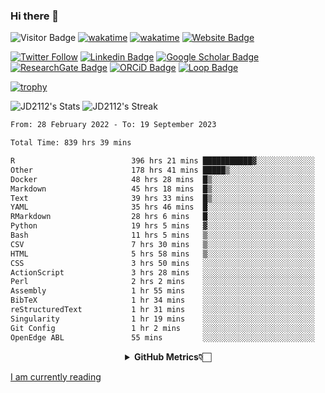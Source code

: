 ### Hi there 👋
![Visitor Badge](https://visitor-badge.laobi.icu/badge?page_id=JD2112.JD2112)
[![wakatime](https://github.com/JD2112/JD2112/actions/workflows/waka-readme.yml/badge.svg)](https://github.com/JD2112/JD2112/actions/workflows/waka-readme.yml)
[![wakatime](https://wakatime.com/badge/user/fe95275f-909a-4147-a45d-624981173898.svg)](https://wakatime.com/@fe95275f-909a-4147-a45d-624981173898)
[![Website Badge](https://img.shields.io/badge/website-informational?style=flat-square)](http://jyotirmoydas.netlify.app)

[![Twitter Follow](https://img.shields.io/twitter/follow/jyotirmoy21?style=social)](https://twitter.com/jyotirmoy21)
[![Linkedin Badge](https://img.shields.io/badge/-jyotirmoy-blue?style=plastic&logo=Linkedin&logoColor=white&link=https://www.linkedin.com/in/dasjyotirmoy/)](https://www.linkedin.com/in/dasjyotirmoy/)
[![Google Scholar Badge](https://img.shields.io/badge/-jyotirmoy-blue?style=plastic&logo=GoogleScholar&logoColor=white&link=https://scholar.google.se/citations?user=IMBYOv8AAAAJ&hl=en)](https://scholar.google.se/citations?user=IMBYOv8AAAAJ&hl=en)
[![ResearchGate Badge](https://img.shields.io/badge/-jyotirmoy-cyan?style=plastic&logo=ResearchGate&logoColor=white&link=https://www.researchgate.net/profile/Jyotirmoy-Das-3)](https://www.researchgate.net/profile/Jyotirmoy-Das-3)
[![ORCiD Badge](https://img.shields.io/badge/-jyotirmoy-green?style=plastic&logo=orcid&logoColor=white&link=https://orcid.org/0000-0002-5649-4658)](https://orcid.org/0000-0002-5649-4658)
[![Loop Badge](https://img.shields.io/badge/-jyotirmoy-orange?style=plastic&logo=Loop&logoColor=white&link=https://loop.frontiersin.org/people/1519976/overview)](https://loop.frontiersin.org/people/1519976/overview)

[![trophy](https://github-profile-trophy.vercel.app/?username=JD2112)](https://github.com/ryo-ma/github-profile-trophy)

<!--
**JD2112/JD2112** is a ✨ _special_ ✨ repository because its `README.md` (this file) appears on your GitHub profile.

Here are some ideas to get you started:

- 🔭 I’m currently working on ...
- 🌱 I’m currently learning ...
- 👯 I’m looking to collaborate on ...
- 🤔 I’m looking for help with ...
- 💬 Ask me about ...
- 📫 How to reach me: ...
- 😄 Pronouns: ...
- ⚡ Fun fact: ...
![JD2112's Top Languages](https://github-readme-stats.vercel.app/api/top-langs/?username=JD2112&theme=vue-dark&show_icons=true&hide_border=true&layout=compact)
-->
![JD2112's Stats](https://github-readme-stats.vercel.app/api?username=JD2112&theme=vue-dark&show_icons=true&hide_border=true&count_private=true)
![JD2112's Streak](https://github-readme-streak-stats.herokuapp.com/?user=JD2112&theme=vue-dark&hide_border=true)





<!--START_SECTION:waka-->

```txt
From: 28 February 2022 - To: 19 September 2023

Total Time: 839 hrs 39 mins

R                          396 hrs 21 mins ███████████▓░░░░░░░░░░░░░   47.20 %
Other                      178 hrs 41 mins █████▒░░░░░░░░░░░░░░░░░░░   21.28 %
Docker                     48 hrs 28 mins  █▒░░░░░░░░░░░░░░░░░░░░░░░   05.77 %
Markdown                   45 hrs 18 mins  █▒░░░░░░░░░░░░░░░░░░░░░░░   05.40 %
Text                       39 hrs 33 mins  █▒░░░░░░░░░░░░░░░░░░░░░░░   04.71 %
YAML                       35 hrs 46 mins  █░░░░░░░░░░░░░░░░░░░░░░░░   04.26 %
RMarkdown                  28 hrs 6 mins   █░░░░░░░░░░░░░░░░░░░░░░░░   03.35 %
Python                     19 hrs 5 mins   ▓░░░░░░░░░░░░░░░░░░░░░░░░   02.27 %
Bash                       11 hrs 5 mins   ▒░░░░░░░░░░░░░░░░░░░░░░░░   01.32 %
CSV                        7 hrs 30 mins   ▒░░░░░░░░░░░░░░░░░░░░░░░░   00.89 %
HTML                       5 hrs 58 mins   ▒░░░░░░░░░░░░░░░░░░░░░░░░   00.71 %
CSS                        3 hrs 50 mins   ░░░░░░░░░░░░░░░░░░░░░░░░░   00.46 %
ActionScript               3 hrs 28 mins   ░░░░░░░░░░░░░░░░░░░░░░░░░   00.41 %
Perl                       2 hrs 2 mins    ░░░░░░░░░░░░░░░░░░░░░░░░░   00.24 %
Assembly                   1 hr 55 mins    ░░░░░░░░░░░░░░░░░░░░░░░░░   00.23 %
BibTeX                     1 hr 34 mins    ░░░░░░░░░░░░░░░░░░░░░░░░░   00.19 %
reStructuredText           1 hr 31 mins    ░░░░░░░░░░░░░░░░░░░░░░░░░   00.18 %
Singularity                1 hr 19 mins    ░░░░░░░░░░░░░░░░░░░░░░░░░   00.16 %
Git Config                 1 hr 2 mins     ░░░░░░░░░░░░░░░░░░░░░░░░░   00.12 %
OpenEdge ABL               55 mins         ░░░░░░░░░░░░░░░░░░░░░░░░░   00.11 %
```

<!--END_SECTION:waka-->

<div align="center">
    <details>
        <summary><b>GitHub Metrics👇🏻</b></summary>
    <br>
        
[Get Details](https://metrics.lecoq.io/insights/JD2112)
    </details>
</div>

<a target="_blank" href="https://www.goodreads.com/user/show/21242415-jyotirmoy-das">I am currently reading</a>


